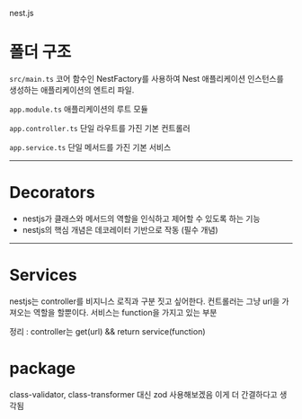 nest.js

# 폴더 구조

`src/main.ts`
코어 함수인 NestFactory를 사용하여 Nest 애플리케이션 인스턴스를 생성하는 애플리케이션의 엔트리 파일.

`app.module.ts`
애플리케이션의 루트 모듈

`app.controller.ts`
단일 라우트를 가진 기본 컨트롤러

`app.service.ts`
단일 메서드를 가진 기본 서비스

---

# Decorators

- nestjs가 클래스와 메서드의 역할을 인식하고 제어할 수 있도록 하는 기능
- nestjs의 핵심 개념은 데코레이터 기반으로 작동 (필수 개념)

---

# Services

nestjs는 controller를 비지니스 로직과 구분 짓고 싶어한다.
컨트롤러는 그냥 url을 가져오는 역할을 할뿐이다.
서비스는 function을 가지고 있는 부분

정리 : controller는 get(url) && return service(function)

# package

class-validator, class-transformer 대신
zod 사용해보겠음
이게 더 간결하다고 생각됨
